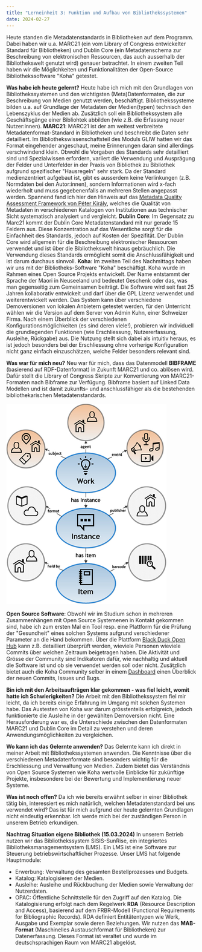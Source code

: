 ```yaml
---
title: "Lerneinheit 3: Funktion und Aufbau von Bibliothekssystemen"
date: 2024-02-27
---
```


Heute standen die Metadatenstandards in Bibliotheken auf dem Programm. Dabei haben wir u.a. MARC21 (ein vom Library of Congress entwickelter Standard für Bibliotheken) und Dublin Core (ein Metadatenschema zur Beschreibung von elektronischen Ressourcen, das auch ausserhalb der Bibliothekswelt genutzt wird) genauer betrachtet. In einem zweiten Teil haben wir die Möglichkeiten und Funktionalitäten der Open-Source Bibliothekssoftware "Koha" getestet.

**Was habe ich heute gelernt?**
Heute habe ich mich mit den Grundlagen von Bibliothekssystemen und den wichtigsten (Meta)Datenformaten, die zur Beschreibung von Medien genutzt werden, beschäftigt. Bibliothekssysteme bilden u.a. auf Grundlage der Metadaten der Medien(typen) technisch den Lebenszyklus der Medien ab. Zusätzlich soll ein Bibliothekssystem alle Geschäftsgänge einer Bibliohtek abbilden (wie z.B. die Erfassung neuer Nutzer:innen).
**MARC21**: MARC21 ist der am weitest verbreitete Metadatenformat-Standard in Bibliotheken und beschreibt die Daten sehr detailliert. Im Bibliothekswissenschaftsteil des Moduls GLIW hatten wir das Format eingehender angeschaut, meine Erinnerungen daran sind allerdings verschwindend klein. Obwohl die Vorgaben des Standards sehr detailliert sind und Spezialwissen erfordern, variiert die Verwendung und Ausprägung der Felder und Unterfelder in der Praxis von Bibliothek zu Bibliothek aufgrund spezifischer "Hausregeln" sehr stark. Da der Standard medienzentriert aufgebaut ist, gibt es ausserdem keine Verlinkungen (z.B. Normdaten bei den Autor:innen), sondern Informationen wird x-fach wiederholt und muss gegebenenfalls an mehreren Stellen angepasst werden. Spannend fand ich hier den Hinweis auf das [Metadata Quality Assessment Framework von Péter Király](http://pkiraly.github.io), welches die Qualität von Metadaten in verschiedenen Katalogen von Institutionen aus technischer Sicht systematisch analysiert und vergleicht. 
**Dublin Core**: Im Gegensatz zu Marc21 kommt der Dublin Core Metadatenstandard mit nur gerade 15 Feldern aus. Diese Konzentration auf das Wesentliche sorgt für die Einfachheit des Standards, jedoch auf Kosten der Spezifität. Der Dublin Core wird allgemein für die Beschreibung elektronischer Ressourcen verwendet und ist über die Bibliothekswelt hinaus gebräuchlich. Die Verwendung dieses Standards ermöglicht somit die Anschlussfähigkeit und ist darum durchaus sinnvoll.
**Koha**: Im zweiten Teil des Nachmittags haben wir uns mit der Bibliotheks-Software "Koha" beschäftigt. Koha wurde im Rahmen eines Open Source Projekts entwickelt. Der Name entstammt der Sprache der Maori in Neuseeland und bedeutet Geschenk oder das, was man gegenseitig zum Gemeinsamen beiträgt. Die Software wird seit fast 25 Jahren kollaborativ entwickelt und darf über die GPL Lizenz verwendet und weiterentwickelt werden. 
Das System kann über verschiedene Demoversionen von lokalen Anbietern getestet werden, für den Unterricht wählen wir die Version auf dem Server von Admin Kuhn, einer Schweizer Firma. Nach einem Überblick der verschiedenen Konfigurationsmöglichkeiten (es sind deren viele!), probieren wir individuell die grundlegenden Funktionen (wie Erschliessung, Nutzererfassung, Ausleihe, Rückgabe) aus. Die Nutzung stellt sich dabei als intuitiv heraus, es ist jedoch besonders bei der Erschliessung ohne vorherige Konfiguration nicht ganz einfach einzuschätzen, welche Felder besonders relevant sind.

**Was war für mich neu?**
Neu war für mich, dass das Datenmodell **BIBFRAME** (basierend auf RDF-Datenformat) in Zukunft MARC21 und co. ablösen wird. Dafür stellt die Library of Congress Skripte zur Konvertierung von MARC21-Formaten nach Bibframe zur Verfügung. Bibframe basiert auf Linked Data Modellen und ist damit zukunfts- und anschlussfähiger als die bestehenden bibliothekarischen Metadatenstandards.

![BIBFRAME](media/bibframe.jpg)

**Open Source Software**: Obwohl wir im Studium schon in mehreren Zusammenhängen mit Open Source Systemenen in Kontakt gekommen sind, habe ich zum ersten Mal ein Tool resp. eine Plattform für die Prüfung der "Gesundheit" eines solchen Systems aufgrund verschiedener Parameter an die Hand bekommen. Über die Plattform [Black Duck Open Hub](https://openhub.net/p/koha) kann z.B. detailliert überprüft werden, wieviele Personen wieviele Commits über welchen Zeitraum beigetragen haben. Die Aktivität und Grösse der Community sind Indikatoren dafür, wie nachhaltig und aktuell die Software ist und ob sie verwendet werden soll oder nicht. Zusätzlich bietet auch die Koha Community selber in einem [Dashboard](https://dashboard.koha-community.org) einen Überblick der neuen Commits, Issues und Bugs.

**Bin ich mit den Arbeitsaufträgen klar gekommen - was fiel leicht, womit hatte ich Schwierigkeiten?**
Die Arbeit mit den Bibliothekssystem fiel mir leicht, da ich bereits einige Erfahrung im Umgang mit solchen Systemen habe. Das Austesten von Koha war darum grösstenteils erfolgreich, jedoch funktionierte die Ausleihe in der gewählten Demoversion nicht. Eine Herausforderung war es, die Unterschiede zwischen den Datenformaten MARC21 und Dublin Core im Detail zu verstehen und deren Anwendungsmöglichkeiten zu vergleichen.

**Wo kann ich das Gelernte anwenden?**
Das Gelernte kann ich direkt in meiner Arbeit mit Bibliothekssystemen anwenden. Die Kenntnisse über die verschiedenen Metadatenformate sind besonders wichtig für die Erschliessung und Verwaltung von Medien. Zudem bietet das Verständnis von Open Source Systemen wie Koha wertvolle Einblicke für zukünftige Projekte, insbesondere bei der Bewertung und Implementierung neuer Systeme.

**Was ist noch offen?**
Da ich wie bereits erwähnt selber in einer Bibliothek tätig bin, interessiert es mich natürlich, welchen Metadatenstandard bei uns verwendet wird? Das ist für mich aufgrund der heute gelernten Grundlagen nicht eindeutig erkennbar. Ich werde mich bei der zuständigen Person in unserem Betrieb erkundigen.

**Nachtrag Situation eigene Bibliothek (15.03.2024)**
In unserem Betrieb nutzen wir das Bibliothekssystem SISIS-SunRise, ein integriertes Bibliotheksmanagementsystem (LMS). Ein LMS ist eine Software zur Steuerung betriebswirtschaftlicher Prozesse. Unser LMS hat folgende Hauptmodule:
- Erwerbung: Verwaltung des gesamten Bestellprozesses und Budgets.
- Katalog: Katalogisieren der Medien.
- Ausleihe: Ausleihe und Rückbuchung der Medien sowie Verwaltung der Nutzerdaten.
- OPAC: Öffentliche Schnittstelle für den Zugriff auf den Katalog.
Die Katalogisierung erfolgt nach dem Regelwerk **RDA** (Resource Description and Access), basierend auf dem FRBR-Modell (Functional Requirements for Bibliographic Records). RDA definiert Entitätentypen wie Werk, Ausgabe und Exemplar sowie deren Beziehungen.
Wir nutzen das **MAB-Format** (Maschinelles Austauschformat für Bibliotheken) zur Datenerfassung. Dieses Format ist veraltet und wurde im deutschsprachigen Raum von MARC21 abgelöst.
